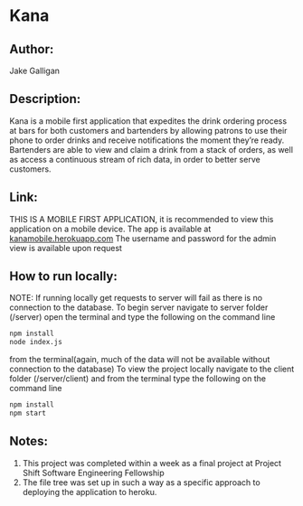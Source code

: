 # Kana

## Author:
Jake Galligan

## Description:
 Kana is a mobile first application that expedites the drink ordering process at bars for both customers and bartenders by allowing patrons to use their phone to order drinks and receive notifications the moment they’re ready. Bartenders are able to view and claim a drink from a stack of orders, as well as access a continuous stream of rich data, in order to better serve customers.

 ## Link:
 THIS IS A MOBILE FIRST APPLICATION, it is recommended to view this application on a mobile device. The app is available at [kanamobile.herokuapp.com](kanamobile.herokuapp.com) 
 The username and password for the admin view is available upon request

 ## How to run locally:
 NOTE: If running locally get requests to server will fail as there is no connection to the database.
 To begin server navigate to server folder (/server) open the terminal and type the following on the command line
 ```bash
 npm install
 node index.js 
 ```
 from the terminal(again, much of the data will not be available without connection to the database)
 To view the project locally navigate to the client folder (/server/client)
 and from the terminal type the following on the command line
  ```bash
 npm install
 npm start
 ```

## Notes:
1. This project was completed within a week as a final project at Project Shift Software Engineering Fellowship
2. The file tree was set up in such a way as a specific approach to deploying the application to heroku.
 
